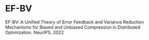 # EF-BV
EF-BV: A Unified Theory of Error Feedback and Variance Reduction Mechanisms for Biased and Unbiased Compression in Distributed Optimization. NeurIPS, 2022
